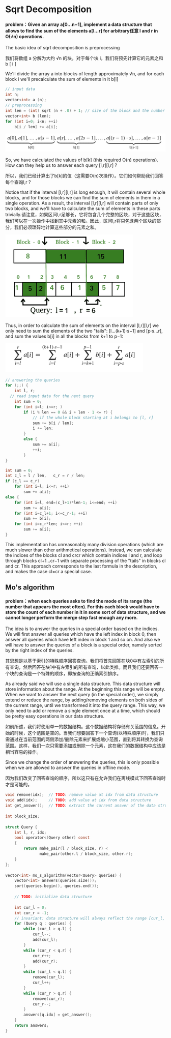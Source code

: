 



# Sqrt Decomposition

#### problem：Given an array a[0…n−1], implement a data structure that allows to find the sum of the elements a[l…r] for arbitrary任意 l and r in O(√n) operations.

The basic idea of sqrt decomposition is preprocessing

我们将数组 a 分解为大约 √n 的块，对于每个块 i，我们将预先计算它的元素之和 b [ i ] 

We'll divide the array a into blocks of length approximately √n, and for each block i we'll precalculate the sum of elements in it b[i]

```c
// input data
int n;
vector<int> a (n);
// preprocessing
int len = (int) sqrt (n + .0) + 1; // size of the block and the number of blocks
vector<int> b (len);
for (int i=0; i<n; ++i)
    b[i / len] += a[i];
```

<img src="Sqrt Decomposition.assets/image-20210217154936179.png" alt="image-20210217154936179" style="zoom:50%;" />

So, we have calculated the values of b[k] (this required O(n) operations). How can they help us to answer each query [l,r][l,r] ? 

所以，我们已经计算出了b[k]的值（这需要O(n)次操作）。它们如何帮助我们回答每个查询l,r ? 

 Notice that if the interval [l,r][l,r] is long enough, it will contain several whole blocks, and for those blocks we can find the sum of elements in them in a single operation. As a result, the interval [l,r][l,r] will contain parts of only two blocks, and we'll have to calculate the sum of elements in these parts trivially.请注意，如果区间l,r足够长，它将包含几个完整的区块，对于这些区块，我们可以在一次操作中找到其中元素的和。因此，区间l,r将只包含两个区块的部分，我们必须琐碎地计算这些部分的元素之和。

<img src="平方根分解.assets/image-20210210110239070.png" alt="image-20210210110239070" style="zoom:50%;" />

Thus, in order to calculate the sum of elements on the interval [l,r][l,r] we only need to sum the elements of the two "tails": [l…(k+1)⋅s−1] and [p⋅s…r], and sum the values b[i] in all the blocks from k+1 to p−1:

<img src="Sqrt Decomposition.assets/image-20210217160453450.png" alt="image-20210217160453450" style="zoom:50%;" />

```c
// answering the queries
for (;;) {
    int l, r;
  // read input data for the next query
    int sum = 0;
    for (int i=l; i<=r; )
        if (i % len == 0 && i + len - 1 <= r) {
            // if the whole block starting at i belongs to [l, r]
            sum += b[i / len];
            i += len;
        }
        else {
            sum += a[i];
            ++i;
        }
}

```

```c
int sum = 0;
int c_l = l / len,   c_r = r / len;
if (c_l == c_r)
    for (int i=l; i<=r; ++i)
        sum += a[i];
else {
    for (int i=l, end=(c_l+1)*len-1; i<=end; ++i)
        sum += a[i];
    for (int i=c_l+1; i<=c_r-1; ++i)
        sum += b[i];
    for (int i=c_r*len; i<=r; ++i)
        sum += a[i];
}
```

This implementation has unreasonably many division operations (which are much slower than other arithmetical operations). Instead, we can calculate the indices of the blocks cl and crcr which contain indices l and r, and loop through blocks cl+1…cr−1 with separate processing of the "tails" in blocks cl and cr. This approach corresponds to the last formula in the description, and makes the case cl=cr a special case.

## Mo's algorithm

#### problem：when each queries asks to find the **mode** of its range (the number that appears the most often). For this each block would have to store the count of each number in it in some sort of data structure, and we cannot longer perform the merge step fast enough any more. 

The idea is to answer the queries in a special order based on the indices. We will first answer all queries which have the left index in block 0, then answer all queries which have left index in block 1 and so on. And also we will have to answer the queries of a block is a special order, namely sorted by the right index of the queries.

其思想是以基于索引的特殊顺序回答查询。我们将首先回答在块0中有左索引的所有查询，然后回答在块1中有左索引的所有查询，以此类推。而且我们还要回答一个块的查询是一个特殊的顺序，即按查询的正确索引排序。

As already said we will use a single data structure. This data structure will store information about the range. At the beginning this range will be empty. When we want to answer the next query (in the special order), we simply extend or reduce the range, by adding/removing elements on both sides of the current range, until we transformed it into the query range. This way, we only need to add or remove a single element once at a time, which should be pretty easy operations in our data structure.

如前所述，我们将使用单一的数据结构。这个数据结构将存储有关范围的信息。开始的时候，这个范围是空的。当我们想要回答下一个查询(以特殊顺序)时，我们只需通过在当前范围的两侧添加/删除元素来扩展或缩小范围，直到将其转换为查询范围。这样，我们一次只需要添加或删除一个元素，这在我们的数据结构中应该是相当容易的操作。

Since we change the order of answering the queries, this is only possible when we are allowed to answer the queries in offline mode.

因为我们改变了回答查询的顺序，所以这只有在允许我们在离线模式下回答查询时才是可能的。

```c
void remove(idx);  // TODO: remove value at idx from data structure
void add(idx);     // TODO: add value at idx from data structure
int get_answer();  // TODO: extract the current answer of the data structure

int block_size;

struct Query {
    int l, r, idx;
    bool operator<(Query other) const
    {
        return make_pair(l / block_size, r) <
               make_pair(other.l / block_size, other.r);
    }
};

vector<int> mo_s_algorithm(vector<Query> queries) {
    vector<int> answers(queries.size());
    sort(queries.begin(), queries.end());

    // TODO: initialize data structure

    int cur_l = 0;
    int cur_r = -1;
    // invariant: data structure will always reflect the range [cur_l, cur_r]
    for (Query q : queries) {
        while (cur_l > q.l) {
            cur_l--;
            add(cur_l);
        }
        while (cur_r < q.r) {
            cur_r++;
            add(cur_r);
        }
        while (cur_l < q.l) {
            remove(cur_l);
            cur_l++;
        }
        while (cur_r > q.r) {
            remove(cur_r);
            cur_r--;
        }
        answers[q.idx] = get_answer();
    }
    return answers;
}
```


